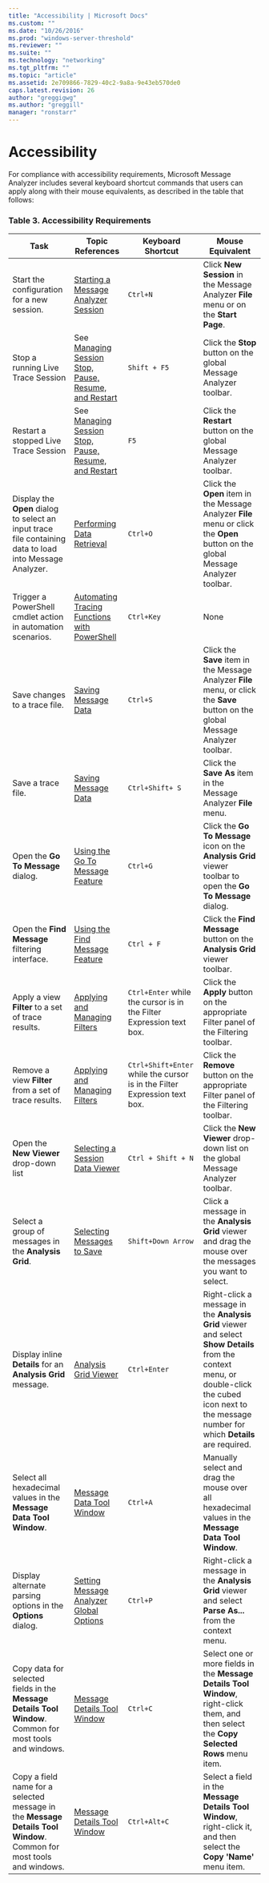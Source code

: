 ```yaml
---
title: "Accessibility | Microsoft Docs"
ms.custom: ""
ms.date: "10/26/2016"
ms.prod: "windows-server-threshold"
ms.reviewer: ""
ms.suite: ""
ms.technology: "networking"
ms.tgt_pltfrm: ""
ms.topic: "article"
ms.assetid: 2e709866-7829-40c2-9a8a-9e43eb570de0
caps.latest.revision: 26
author: "greggigwg"
ms.author: "greggill"
manager: "ronstarr"
---
```

# Accessibility
For compliance with accessibility requirements, Microsoft Message Analyzer includes several keyboard shortcut commands that users can apply along with their mouse equivalents, as described in the table that follows:  
  
### Table 3. Accessibility Requirements  
  
|**Task**|**Topic References**|**Keyboard Shortcut**|**Mouse Equivalent**|  
|--------------|--------------------------|---------------------------|--------------------------|  
|Start the configuration for a new session.|[Starting a Message Analyzer Session](starting-a-message-analyzer-session.md)|`Ctrl+N`|Click **New Session** in the Message Analyzer **File** menu or on the **Start Page**.|  
|Stop a running Live Trace Session|See [Managing Session Stop, Pause, Resume, and Restart](performing-a-live-capture.md#BKMK_StopPauseRestartSession)|`Shift + F5`|Click the **Stop** button on the global Message Analyzer toolbar.|  
|Restart a stopped Live Trace Session|See [Managing Session Stop, Pause, Resume, and Restart](performing-a-live-capture.md#BKMK_StopPauseRestartSession)|`F5`|Click the **Restart** button on the global Message Analyzer toolbar.|  
|Display the **Open** dialog to select an input trace file containing data to load into Message Analyzer.|[Performing Data Retrieval](performing-data-retrieval.md)|`Ctrl+O`|Click the **Open** item in the Message Analyzer **File** menu or click the **Open** button on the global Message Analyzer toolbar.|  
|Trigger a PowerShell cmdlet action in automation scenarios.|[Automating Tracing Functions with PowerShell](automating-tracing-functions-with-powershell.md)|`Ctrl+Key`|None|  
|Save changes to a  trace file.|[Saving Message Data](saving-message-data.md)|`Ctrl+S`|Click the **Save** item in the Message Analyzer **File** menu, or click the **Save** button on the global Message Analyzer toolbar.|  
|Save a  trace file.|[Saving Message Data](saving-message-data.md)|`Ctrl+Shift+ S`|Click the **Save As** item in the Message Analyzer **File** menu.|  
|Open the **Go To Message** dialog.|[Using the Go To Message Feature](using-the-go-to-message-feature.md)|`Ctrl+G`|Click the **Go To Message** icon on the **Analysis Grid** viewer toolbar to open the **Go To Message** dialog.|  
|Open the **Find Message** filtering interface.|[Using the Find Message Feature](using-the-find-message-feature.md)|`Ctrl + F`|Click the **Find Message** button on the **Analysis Grid** viewer toolbar.|  
|Apply a view **Filter** to a set of trace results.|[Applying and Managing Filters](applying-and-managing-filters.md)|`Ctrl+Enter` while the cursor is in the Filter Expression text box.|Click the **Apply** button on the appropriate Filter panel of the Filtering toolbar.|  
|Remove a view **Filter** from a set of trace results.|[Applying and Managing Filters](applying-and-managing-filters.md)|`Ctrl+Shift+Enter` while the cursor is in the Filter Expression text box.|Click the **Remove** button on the appropriate Filter panel of the  Filtering toolbar.|  
|Open the **New Viewer** drop-down list|[Selecting a Session Data Viewer](selecting-a-session-data-viewer.md)|`Ctrl + Shift + N`|Click the **New Viewer** drop-down list on the global Message Analyzer toolbar.|  
|Select a group of messages in the **Analysis Grid**.|[Selecting Messages to Save](selecting-messages-to-save.md)|`Shift+Down Arrow`|Click a message in the **Analysis Grid** viewer and drag the mouse over the messages you want to select.|  
|Display inline **Details** for an **Analysis Grid** message.|[Analysis Grid Viewer](analysis-grid-viewer.md)|`Ctrl+Enter`|Right-click a message in the **Analysis Grid** viewer and select **Show Details** from the context menu, or double-click the cubed icon next to the message number for which **Details** are required.|  
|Select all hexadecimal values in the **Message Data** **Tool Window**.|[Message Data Tool Window](message-data-tool-window.md)|`Ctrl+A`|Manually select and drag the mouse over all hexadecimal values in the **Message Data** **Tool Window**.|  
|Display alternate parsing options in the **Options** dialog.|[Setting Message Analyzer Global Options](setting-message-analyzer-global-options.md)|`Ctrl+P`|Right-click a message in the **Analysis Grid** viewer and select **Parse As...** from the context menu.|  
|Copy data for selected fields in the **Message Details** **Tool Window**. Common for most tools and windows.|[Message Details Tool Window](message-details-tool-window.md)|`Ctrl+C`|Select one or more fields in the **Message Details** **Tool Window**, right-click them, and then select the **Copy Selected Rows** menu item.|  
|Copy a field  name for a selected message in the **Message Details** **Tool Window**. Common for most tools and windows.|[Message Details Tool Window](message-details-tool-window.md)|`Ctrl+Alt+C`|Select a field in the **Message Details** **Tool Window**, right-click it, and then select the **Copy 'Name'** menu item.|